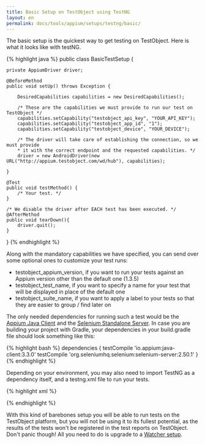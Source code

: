 ```yaml
---
title: Basic Setup on TestObject using TestNG
layout: en
permalink: docs/tools/appium/setups/testng/basic/
---
```


The basic setup is the quickest way to get testing on TestObject. Here is what it looks like with testNG.

{% highlight java %}
public class BasicTestSetup {

    private AppiumDriver driver;

    @BeforeMethod
    public void setUp() throws Exception {

        DesiredCapabilities capabilities = new DesiredCapabilities();

        /* These are the capabilities we must provide to run our test on TestObject */
        capabilities.setCapability("testobject_api_key", "YOUR_API_KEY");
        capabilities.setCapability("testobject_app_id", "1");
        capabilities.setCapability("testobject_device", "YOUR_DEVICE");

        /* The driver will take care of establishing the connection, so we must provide
        * it with the correct endpoint and the requested capabilities. */
        driver = new AndroidDriver(new URL("http://appium.testobject.com/wd/hub"), capabilities);

    }

    @Test
    public void testMethod() {
        /* Your test. */
    }

    /* We disable the driver after EACH test has been executed. */
    @AfterMethod
    public void tearDown(){
        driver.quit();
    }

}
{% endhighlight %}

Along with the mandatory capabilities we have specified, you can send over some optional ones to customize your test runs:

* testobject_appium_version, if you want to run your tests against an Appium version other than the default one (1.3.5)
* testobject_test_name, if you want to specify a name for your test that will be displayed in place of the default one
* testobject_suite_name, if you want to apply a label to your tests so that they are easier to group / find later on

The only needed dependencies for running such a test would be the [Appium Java Client](https://github.com/appium/java-client) and the [Selenium Standalone Server](http://www.seleniumhq.org/download/). In case you are building your project with Gradle, your dependencies in your build.gradle file should look something like this:

{% highlight bash %}
  dependencies {
      testCompile 'io.appium:java-client:3.3.0'
      testCompile 'org.seleniumhq.selenium:selenium-server:2.50.1'
  }
{% endhighlight %}

Depending on your environment, you may also need to import TestNG as a dependency itself, and a testng.xml file to run your tests.

{% highlight xml %}
<!DOCTYPE suite SYSTEM "http://testng.org/testng-1.0.dtd" >
<suite name="Suite1" verbose="1" >
    <test name="Test1" >
        <classes>
            <class name="BasicTestSetup" />
        </classes>
    </test>
</suite>
{% endhighlight %}

With this kind of barebones setup you will be able to run tests on the TestObject platform, but you will not be using it to its fullest potential, as the results of the tests won't be registered in the test reports on TestObject. Don't panic though! All you need to do is upgrade to a <a href="/docs/tools/appium/setups/testng/watcher/">Watcher setup</a>.